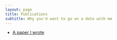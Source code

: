 ```yaml
---
layout: page
title: Publications
subtitle: Why you'd want to go on a date with me
---
```


- [A paper I wrote](testpaper)